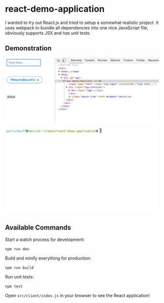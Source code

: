 # react-demo-application

I wanted to try out React.js and tried to setup a somewhat realistic project. It uses webpack to bundle all dependencies into one nice JavaScript file, obviously supports JSX and has unit tests.

## Demonstration

![demo video](demo.gif)

![demo video unit tests](unittests.gif)

## Available Commands

Start a watch process for development:

```
npm run dev
```

Build and minify everything for production:

```
npm run build
```

Run unit tests:

```
npm test
```

Open `src/client/index.js` in your browser to see the React application!
